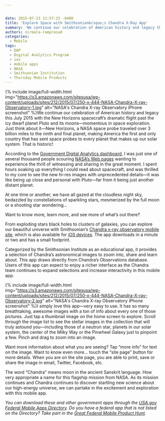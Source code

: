 ```yaml
---


date: 2015-07-23 11:57:23 -0400
title: 'Explore Space with Smithsonian&rsquo;s Chandra X-Ray App'
summary: 'We continue our celebration of American history and legacy this July 2015 with the New Horizons spacecraft&rsquo;s dramatic flight past the icy dwarf planet Pluto and its moons&mdash;momentous in space exploration. Just think about it&mdash;New Horizons, a NASA space probe traveled over 3 billion miles to the'
authors: nirmala-ramprasad
categories:
  - Mobile
tags:
  - DAP
  - Digital Analytics Program
  - ios
  - mobile apps
  - NASA
  - Smithsonian Institution
  - Thursday Mobile Products
---
```



{% include image/full-width.html img="https://s3.amazonaws.com/sitesusa/wp-content/uploads/sites/212/2015/07/250-x-444-NASA-Chandra-X-ray-Observatory-1.jpg" alt="NASA's Chandra X-ray Observatory iPhone screenshot" %}We continue our celebration of American history and legacy this July 2015 with the New Horizons spacecraft’s dramatic flight past the icy dwarf planet Pluto and its moons—momentous in space exploration. Just think about it—New Horizons, a NASA space probe traveled over 3 billion miles to the ninth and final planet, making America the first and only country that has sent space probes to every planet that makes up our solar system. That is historic!

According to the [Government Digital Analytics dashboard](https://www.WHATEVER/2015/07/14/analytics-prove-people-care-about-space-and-pluto/), I was just one of several thousand people scouring [NASA’s Web pages](http://www.nasa.gov/) wanting to experience the thrill of witnessing and sharing in the great moment. I spent hours soaking up everything I could read about spacecraft, and was thrilled to my core to see the new hi-res images with unprecedented details—it was like being up close and personal with Pluto—far from it being just another distant planet.

At one time or another, we have all gazed at the cloudless night sky, bedazzled by constellations of sparkling stars, mesmerized by the full moon or a shooting star wondering&#8230;

Want to know more, learn more, and see more of what’s out there?

From exploding stars black holes to clusters of galaxies, you can explore our beautiful universe with Smithsonian’s [Chandra x-ray observatory mobile site](http://chandra.si.edu/mobile/index.html), which is also available for [iOS devices](https://itunes.apple.com/us/app/chandra-xray/id876545328?mt=8). The app downloads in a minute or two and has a small footprint.

Categorized by the Smithsonian Institute as an educational app, it provides a selection of Chandra’s astronomical images to zoom into, share and learn about. This app draws directly from Chandra&#8217;s Observations database. Users of this app can expect to enjoy a richer interface as the Chandra team continues to expand selections and increase interactivity in this mobile app.


{% include image/full-width.html img="https://s3.amazonaws.com/sitesusa/wp-content/uploads/sites/212/2015/07/250-x-444-NASA-Chandra-X-ray-Observatory-2.jpg" alt="NASA's Chandra X-ray Observatory iPhone screenshot" %}I simply love this app—very easy to use. It has so many breathtaking, awesome images with a ton of info about every one of those pictures. Just tap a thumbnail image on the home screen to explore. Scroll through the image list to see the stellar images in the collection that will truly astound you—including those of a neutron star, planets in our solar system, the center of the Milky Way or the Pinwheel Galaxy just to pinpoint a few. Pinch and drag to zoom into an image.

Want more information about what you are seeing? Tap “more info” for text on the image. Want to know even more… touch the “site page” button for more details. When you are on the site page, you are able to print, save or share the image in email, Twitter, Facebook, etc.

The word “Chandra” means moon in the ancient Sanskrit language. How very appropriate a name for this flagship mission from NASA. As its mission continues and Chandra continues to discover startling new science about our high-energy universe, we can partake in the excitement and exploration with this mobile app.

_You can download these and other government apps through the [USA.gov Federal Mobile Apps Directory](http://www.usa.gov/mobileapps.shtml). Do you have a federal app that is not listed on the Directory? Take part in the [Great Federal Mobile Product Hunt](https://www.WHATEVER/2015/05/21/start-sleuthing-with-the-great-federal-mobile-product-hunt/)._